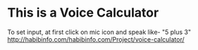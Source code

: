 # This is a Voice Calculator
To set input, at first click on mic icon and speak like- "5 plus 3"
http://habibinfo.com/habibinfo.com/Project/voice-calculator/